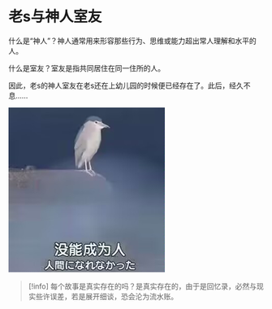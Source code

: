 # 老s与神人室友
什么是“神人”？神人通常用来形容那些行为、思维或能力超出常人理解和水平的人。

什么是室友？室友是指共同居住在同一住所的人。

因此，老s的神人室友在老s还在上幼儿园的时候便已经存在了。此后，经久不息……

![](没能成为人.jpg)

> [!info]
> 每个故事是真实存在的吗？是真实存在的，由于是回忆录，必然与现实些许误差，若是展开细谈，恐会沦为流水账。

